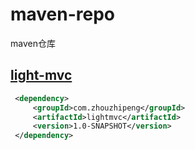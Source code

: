 # maven-repo
maven仓库

## [light-mvc](https://github.com/zhouzhipeng/light-mvc)
```xml
 <dependency>
     <groupId>com.zhouzhipeng</groupId>
     <artifactId>lightmvc</artifactId>
     <version>1.0-SNAPSHOT</version>
 </dependency>
```
